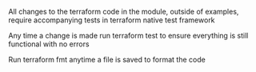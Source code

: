 All changes to the terraform code in the module, outside of examples, require accompanying tests in terraform native test framework

Any time a change is made run terraform test to ensure everything is still functional with no errors

Run terraform fmt anytime a file is saved to format the code

